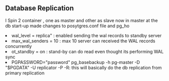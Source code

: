 <h2>Database Replication</h2>
<p>I Spin 2 container , one as master and other as slave now in master at the db start-up made changes to posytgres.conf file and pg_ho</p>
<li>wal_level = replica" : enabled sending the wal records to standby server</li>
<li>max_wal_senders = 10 : max 10 server can received the WAL records concurrently</li>
<li>ot_standby = on : stand-by can do read even thought its performing WAL sync</li>
<li>PGPASSWORD="password" pg_basebackup -h pg-master -D "$PGDATA" -U replicator -P -R: this will basically do the db replication from primary replication</li>

